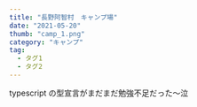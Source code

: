 ```yaml
---
title: "長野阿智村　キャンプ場"
date: "2021-05-20"
thumb: "camp_1.png"
category: "キャンプ"
tag:
  - タグ1
  - タグ2
---
```


typescript の型宣言がまだまだ勉強不足だった〜泣
